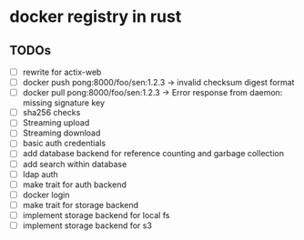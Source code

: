 # docker registry in rust

## TODOs

- [ ] rewrite for actix-web
- [ ] docker push pong:8000/foo/sen:1.2.3  -> invalid checksum digest format
- [ ] docker pull pong:8000/foo/sen:1.2.3  -> Error response from daemon: missing signature key
- [ ] sha256 checks
- [ ] Streaming upload
- [ ] Streaming download
- [ ] basic auth credentials
- [ ] add database backend for reference counting and garbage collection
- [ ] add search within database
- [ ] ldap auth
- [ ] make trait for auth backend
- [ ] docker login
- [ ] make trait for storage backend
- [ ] implement storage backend for local fs
- [ ] implement storage backend for s3
